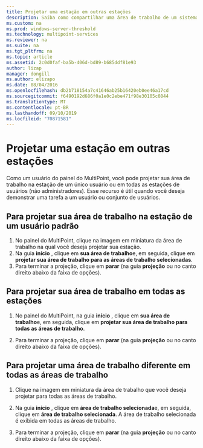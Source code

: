 ```yaml
---
title: Projetar uma estação em outras estações
description: Saiba como compartilhar uma área de trabalho de um sistema para outro nos serviços do MultiPoint
ms.custom: na
ms.prod: windows-server-threshold
ms.technology: multipoint-services
ms.reviewer: na
ms.suite: na
ms.tgt_pltfrm: na
ms.topic: article
ms.assetid: 2c0d0faf-ba5b-406d-bd89-b685ddf81e93
author: lizap
manager: dongill
ms.author: elizapo
ms.date: 08/04/2016
ms.openlocfilehash: db2b718154a7c41646ab25b16420eb0ee46a17cd
ms.sourcegitcommit: f6490192d686f0a1e0c2ebe471f98e30105c0844
ms.translationtype: MT
ms.contentlocale: pt-BR
ms.lasthandoff: 09/10/2019
ms.locfileid: "70871581"
---
```

# <a name="project-a-station-to-other-stations"></a>Projetar uma estação em outras estações
Como um usuário do painel do MultiPoint, você pode projetar sua área de trabalho na estação de um único usuário ou em todas as estações de usuários (não administradores). Esse recurso é útil quando você deseja demonstrar uma tarefa a um usuário ou conjunto de usuários.  
  
## <a name="to-project-your-desktop-to-a-standard-users-station"></a>Para projetar sua área de trabalho na estação de um usuário padrão  
  
1.  No painel do MultiPoint, clique na imagem em miniatura da área de trabalho na qual você deseja projetar sua estação.  
2.  Na guia **início** , clique em **sua área de trabalho**e, em seguida, clique em **projetar sua área de trabalho para as áreas de trabalho selecionadas**.  
3.  Para terminar a projeção, clique em **parar** (na guia **projeção** ou no canto direito abaixo da faixa de opções).  
  
## <a name="to-project-your-desktop-to-all-stations"></a>Para projetar sua área de trabalho em todas as estações  
  
1.  No painel do MultiPoint, na guia **início** , clique em **sua área de trabalho**e, em seguida, clique em **projetar sua área de trabalho para todas as áreas de trabalho**.  
  
2.  Para terminar a projeção, clique em **parar** (na guia **projeção** ou no canto direito abaixo da faixa de opções).  
  
## <a name="to-project-a-different-desktop-to-all-desktops"></a>Para projetar uma área de trabalho diferente em todas as áreas de trabalho  
  
1.  Clique na imagem em miniatura da área de trabalho que você deseja projetar para todas as áreas de trabalho.  
  
2.  Na guia **início** , clique em **área de trabalho selecionada**e, em seguida, clique em **área de trabalho selecionada**. A área de trabalho selecionada é exibida em todas as áreas de trabalho.  
  
3.  Para terminar a projeção, clique em **parar** (na guia **projeção** ou no canto direito abaixo da faixa de opções).  